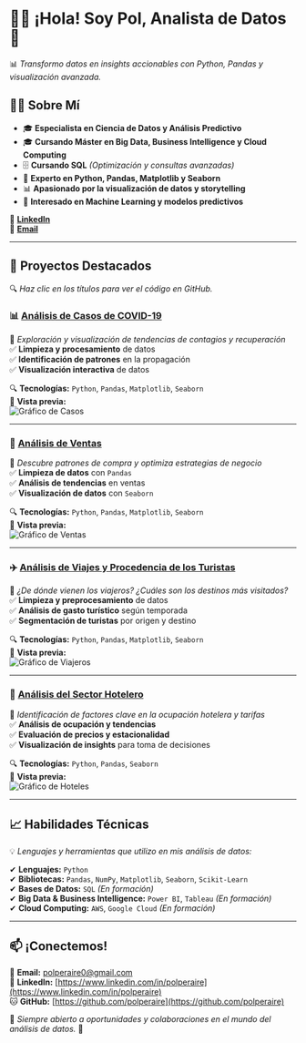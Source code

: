 # 👨‍💻 ¡Hola! Soy Pol, Analista de Datos 👋  
📊 *Transformo datos en insights accionables con Python, Pandas y visualización avanzada.*  

## 🧑‍💻 Sobre Mí
- 🎓 **Especialista en Ciencia de Datos y Análisis Predictivo**
- 🎓 **Cursando Máster en Big Data, Business Intelligence y Cloud Computing** 
- 🗄️  **Cursando SQL** *(Optimización y consultas avanzadas)*   
- 🐍 **Experto en Python, Pandas, Matplotlib y Seaborn**  
- 📊 **Apasionado por la visualización de datos y storytelling**  
- 🤖 **Interesado en Machine Learning y modelos predictivos**  

🔗 **[LinkedIn](https://www.linkedin.com/in/polperaire)**  
📧 **[Email](mailto:polperaire0@gmail.com)**  

---

## 📂 Proyectos Destacados  
🔍 *Haz clic en los títulos para ver el código en GitHub.*  

### 📊 [**Análisis de Casos de COVID-19**](https://github.com/polperaire/analisis-COVID19)  
📍 *Exploración y visualización de tendencias de contagios y recuperación*  
✅ **Limpieza y procesamiento** de datos  
✅ **Identificación de patrones** en la propagación  
✅ **Visualización interactiva** de datos  

🔍 **Tecnologías:** `Python`, `Pandas`, `Matplotlib`, `Seaborn`  
📸 **Vista previa:**  
![Gráfico de Casos](https://via.placeholder.com/500)  

---

### 🛒 [**Análisis de Ventas**](https://github.com/polperaire/analisis-ventas)  
📍 *Descubre patrones de compra y optimiza estrategias de negocio*  
✅ **Limpieza de datos** con `Pandas`  
✅ **Análisis de tendencias** en ventas  
✅ **Visualización de datos** con `Seaborn`  

🔍 **Tecnologías:** `Python`, `Pandas`, `Matplotlib`, `Seaborn`  
📸 **Vista previa:**  
![Gráfico de Ventas](https://via.placeholder.com/500)  

---

### ✈️ [**Análisis de Viajes y Procedencia de los Turistas**](https://github.com/polperaire/analisis-viajes)  
📍 *¿De dónde vienen los viajeros? ¿Cuáles son los destinos más visitados?*  
✅ **Limpieza y preprocesamiento** de datos  
✅ **Análisis de gasto turístico** según temporada  
✅ **Segmentación de turistas** por origen y destino  

🔍 **Tecnologías:** `Python`, `Pandas`, `Matplotlib`, `Seaborn`  
📸 **Vista previa:**  
![Gráfico de Viajeros](https://via.placeholder.com/500)  

---

### 🏨 [**Análisis del Sector Hotelero**](https://github.com/polperaire/analisis-hoteles)  
📍 *Identificación de factores clave en la ocupación hotelera y tarifas*  
✅ **Análisis de ocupación y tendencias**  
✅ **Evaluación de precios y estacionalidad**  
✅ **Visualización de insights** para toma de decisiones  

🔍 **Tecnologías:** `Python`, `Pandas`, `Seaborn`  
📸 **Vista previa:**  
![Gráfico de Hoteles](https://via.placeholder.com/500)  

---

## 📈 Habilidades Técnicas  
💡 *Lenguajes y herramientas que utilizo en mis análisis de datos:*  

✔ **Lenguajes:** `Python`  
✔ **Bibliotecas:** `Pandas`, `NumPy`, `Matplotlib`, `Seaborn`, `Scikit-Learn`  
✔ **Bases de Datos:** `SQL` *(En formación)*   
✔ **Big Data & Business Intelligence:** `Power BI`, `Tableau` *(En formación)*  
✔ **Cloud Computing:** `AWS`, `Google Cloud` *(En formación)* 

---

## 📫 ¡Conectemos!  
📧 **Email:** [polperaire0@gmail.com](mailto:polperaire0@gmail.com)  
🔗 **LinkedIn:** [https://www.linkedin.com/in/polperaire](https://www.linkedin.com/in/polperaire)  
🐱 **GitHub:** [https://github.com/polperaire](https://github.com/polperaire)  

🔎 *Siempre abierto a oportunidades y colaboraciones en el mundo del análisis de datos.* 🚀  

<!--
**PolPeraire/PolPeraire** is a ✨ _special_ ✨ repository because its `README.md` (this file) appears on your GitHub profile.

Here are some ideas to get you started:

- 🔭 I’m currently working on ...
- 🌱 I’m currently learning ...
- 👯 I’m looking to collaborate on ...
- 🤔 I’m looking for help with ...
- 💬 Ask me about ...
- 📫 How to reach me: ...
- 😄 Pronouns: ...
- ⚡ Fun fact: ...
-->

